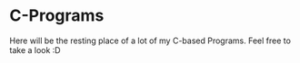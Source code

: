 # C-Programs 
Here will be the resting place of a lot of my C-based Programs. Feel free to take a look :D
